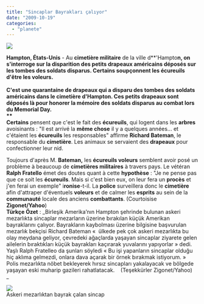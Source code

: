 ```yaml
---
title: "Sincaplar Bayrakları çalıyor"
date: "2009-10-19"
categories: 
  - "planete"
---
```


**![](/uploads/image/hampton2.jpg)**

**Hampton, États-Unis** - Au **cimetière militaire** de la ville d**'Hampto**n, on s'interroge sur la **disparition** des petits drapeaux **américains** déposés sur les tombes des **soldats disparus**. Certains soupçonnent les **écureuils** d'être les voleurs.  
                                                                                        
C'est une **quarantaine** de drapeaux qui a **disparu** des tombes des **soldats américains** dans le cimetière d'**Hampton**. Ces petits **drapeaux** sont déposés là pour **honorer** la mémoire des **soldats disparus** au combat lors du **Memorial Day**.  
**  
Certains** pensent que c'est le fait des **écureuils**, qui logent dans les **arbres** avoisinants : "Il est arrivé la **même chose** il y a quelques années... et c'étaient les **écureuils** les responsables" affirme **Richard Bateman**, le responsable du **cimetière**. Les animaux se servaient des **drapeaux** pour confectionner leur nid.  
  
Toujours d'après M. **Bateman,** les **écureuils voleurs** semblent avoir posé un problème à beaucoup de **cimetières militaires** à travers pays. Le vétéran **Ralph Fratello** émet des doutes quant à cette **hypothèse** : "Je ne pense pas que ce soit les **écureuils**. Mais si c'est bien eux, on leur fera un **procès** et j'en ferai un exemple" i**ronise**\-t-il. La **police** surveillera donc le **cimetière** afin d'attraper d'éventuels **voleurs** et de calmer les **esprits** au sein de la **communauté** locale des anciens **combattants**. (Courtoisise **Zigonet/Yahoo**)  
**Türkçe Özet** : _Birleşik Amerika’nın Hampton şehrinde bulunan askeri mezarlıkta sincaplar mezarların üzerine bırakılan küçük Amerikan bayraklarını çalıyor. Bayrakların kaybolması üzerine bilgisine başvurulan mezarlık bekçisi Richard Bateman «  ülkede pek çok askeri mezarlıkta bu olay meydana geliyor, çevredeki ağaçlarda yaşayan sincaplar ziyarete gelen ailelerin bıraktıkları küçük bayrakları kaçırarak yuvalarını yapıyorlar » dedi. Yaşlı Ralph Fratelleo da şunları söyledi « Bu işi yapanların sincaplar olduğu hiç aklıma gelmezdi, onlara dava açarak bir örnek bırakmak istiyorum. » Polis mezarlıkta nöbet bekleyerek hırsız sincapları yakalayacak ve bölgede yaşayan eski muharip gazileri rahatlatacak.    (Teşekkürler Zigonet/Yahoo)  
_

![](/uploads/image/sincap.jpg)  
Askeri mezarlıktan bayrak çalan sincap
